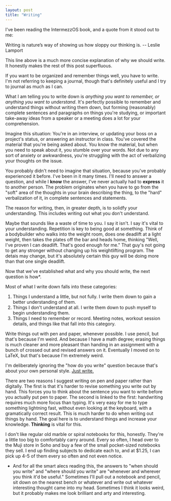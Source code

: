 ```yaml
---
layout: post
title: "Writing"
---
```


I've been reading the IntermezzOS book, and a quote from it stood out to me:

Writing is nature’s way of showing us how sloppy our thinking is. -- Leslie Lamport

This line above is a much more concise explanation of why we should write. It honestly makes the rest of this post superfluous.

If you want to be organized and remember things well, you have to write. I'm not referring to keeping a journal, though that's definitely useful and I try to journal as much as I can. 

What I am telling you to write down is *anything you want to remember, or anything you want to understand*. It's perfectly possible to remember and understand things without writing them down, but forming (reasonably) complete sentences and paragraphs on things you're studying, or important take-away ideas from a speaker or a meeting does a lot for your comprehension.

Imagine this situation: You're in an interview, or updating your boss on a project's status, or answering an instructor in class. You've covered the material that you're being asked about. You know the material, but when you need to speak about it, you stumble over your words. Not due to any sort of anxiety or awkwardness, you're struggling with the act of verbalizing your thoughts on the issue. 

You probably didn't need to imagine that situation, because you've probably experienced it before. I've been in it many times. I'll need to answer a question, and while I **know** the answer, I've never actually had to **express** it to another person. The problem originates when you have to go from the "soft" area of the thoughts in your brain describing the thing, to the "hard" verbalization of it, in complete sentences and statements.

The reason for writing, then, in greater depth, is to solidfy your understanding. This includes writing out what you don't understand. 

Maybe that sounds like a waste of time to you. I say it isn't. I say it's vital to your understanding. Repetition is key to being good at something. Think of a bodybuilder who walks into the weight room, does one deadlift at a light weight, then takes the plates off the bar and heads home, thinking "Well, I've proven I can deadlift. That's good enough for me." That guy's not going to get any stronger without changing up his weightlifting program. The detais may change, but it's absolutely certain this guy will be doing more than that one single deadlift. 

Now that we've established what and why you should write, the next question is how*. 

Most of what I write down falls into these categories:

1. Things I understand a little, but not fully. I write them down to gain a better understanding of them.
2. Things I don't understand at all. I write them down to push myself to begin understanding them.
3. Things I need to remember or record. Meeting notes, workout session details, and things like that fall into this category.

Write things out with pen and paper, whenever possible. I use pencil, but that's because I'm weird. And because I have a math degree; erasing things is much cleaner and more pleasant than handing in an assignment with a bunch of crossed out and revised answers on it. Eventually I moved on to LaTeX, but that's because I'm extremely weird. 

I'm deliberately ignoring the "how do you write" question because that's about your own personal style. [Just write.](http://efulmer.github.io/2016/02/28/how-to-learn-to-code/)

There are two reasons I suggest writing on pen and paper rather than digitally. The first is that it's harder to revise something you write out by hand. This forces you to think about the sentence you want to write before you actually put pen to paper. The second is linked to the first: handwriting requires much more focus than typing. It's very easy for me to type something lightning fast, without even looking at the keyboard, with a gramatically correct result. This is much harder to do when writing out things by hand. The goal here is to understand things and increase your knowledge. **Thinking** is vital for this.

I don't like regular old marble or spiral notebooks for this, honestly. They're a little too big to comfortably carry around. Every so often, I head over to the Muji store in Soho and buy a few of the small pocket-sized notebooks they sell. I end up finding subjects to dedicate each to, and at $1.25, I can pick up 4-5 of them every so often and not even notice.

* And for all the smart alecs reading this, the answers to "when should you write" and "where should you write" are "whenever and wherever you think it'd be useful." Sometimes I'll pull out a notebook and pencil, sit down on the nearest bench or whatever and write out whatever interesting thought came into my head. Sometimes I think it looks weird, but it probably makes me look brilliant and arty and interesting.
